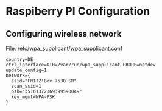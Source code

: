 # Raspiberry PI Configuration

## Configuring wireless network


File:  /etc/wpa_supplicant/wpa_supplicant.conf

```
country=DE
ctrl_interface=DIR=/var/run/wpa_supplicant GROUP=netdev
update_config=1
network={
  ssid="FRITZ!Box 7530 SR"
  scan_ssid=1
  psk="35161372369399590049"
  key_mgmt=WPA-PSK
}
```
